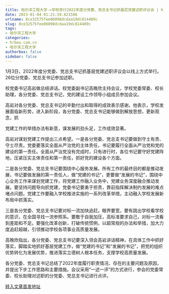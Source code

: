 ```yaml
---
title: 哈尔滨工程大学->学校举行2022年度分党委、党总支书记抓基层党建述职评议会 | hrbeu.com.cn
date: 2023-01-04 01:21:59.821586
urlname: 8ce32575fee86098dcdaa19dc814489c
slug: 8ce32575fee86098dcdaa19dc814489c
tags: 
- 哈尔滨工程大学
categories:
- hrbeu.com.cn
- 哈尔滨工程大学
authorbox: false
sidebar: false
---
```

1月3日，2022年度分党委、党总支书记抓基层党建述职评议会以线上方式举行。26位分党委、党总支书记参加述职。

校党委书记高岩做总结讲话。校党委副书记高晚欣主持会议，学校党委常委、校长助理，各分党委、党总支书记，党的建设工作领导小组成员参加会议。

高岩对各分党委、党总支书记的辛勤付出和取得的成效表示感谢。他表示，学校发展面临新形势，进入新阶段，各分党委、党总支书记能够做到解放思想，更新观念，抓
<!--more-->
党建工作的举措办法有新意，谋发展的劲头足，工作成效显著。

高岩对谋划党建工作提出三点希望。一是各分党委、党总支书记要做到守土有责、守土尽责。党委要落实全面从严治党的主体责任，书记要履行全面从严治党和党的建设的第一责任。全面从严治党没有完成时，只有进行时，各位书记要守好党建阵地，压紧压实主体责任和第一责任，抓好党的建设各个方面。

二是各分党委、党总支书记要围绕中心服务发展。所有工作的最终目的都是推动发展，书记要做发展的第一责任人，做“党建的书记”，更要做“发展的书记”，围绕中心业务工作来谋划党建工作，将党建工作融入业务中，党建业务深度融合推动发展。要坚持问题导向抓党建，党委书记要勇于担责，靠前指挥解决制约发展的难点堵点问题。党建工作要融入学校推进实施的一系列改革举措，主动融入学校发展新布局中抓落实。

三是各分党委、党总支书记要对标一流加快追赶。眼界要宽，要有跳出学校看学校的意识，在全国寻找一流参照系。要敢于自我加压，高标准要求自己，对标一流看到差距和不足。要强化改革创新，打破传统惯例，以超常规的办法和举措，加大力度追赶超越，引领推动学校各项事业高质量发展。

高晚欣指出，各分党委、党总支书记要深入领会高岩讲话精神，在具体工作中抓好落实，脚踏实地抓好基层党建工作，做“党建的书记”和“发展的书记”，把党的组织优势转化为发展优势，推进落实立德树人根本任务，支撑学校高质量发展。

各分党委、党总支书记总结了2022年度履行职责情况、存在的主要问题及原因，并提出下步工作思路和主要措施。会议采用“一述一评”的方式进行，参会的党委常委、校长助理对述职的分党委、党总支书记进行点评。



[转入文章首发地址](http://gongxue.cn/info/1141/74015.htm)